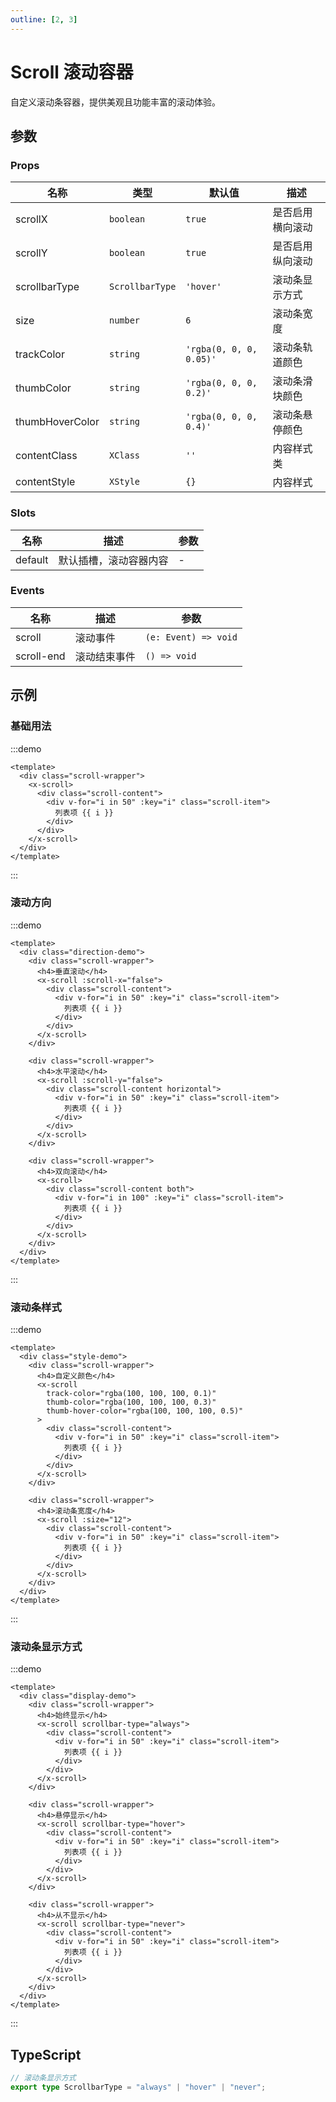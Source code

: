 ```yaml
---
outline: [2, 3]
---
```


<style>
  .scroll-wrapper {
    width: 300px;
    height: 200px;
    border: 1px solid var(--x-color-neutral-200);
    border-radius: 4px;
    display: flex;
    flex-direction: column;
    margin-bottom: 16px;
  }

  .scroll-content {
    padding: 8px;
  }

  .scroll-item {
    padding: 8px;
    margin-bottom: 8px;
    background-color: var(--x-color-neutral-100);
    border-radius: 4px;
  }

  .scroll-content.horizontal {
    display: flex;
  }

  .scroll-content.horizontal .scroll-item {
    flex-shrink: 0;
    margin-right: 8px;
  }

  .scroll-content.both {
    width: 1000px;
  }
</style>

# Scroll 滚动容器

自定义滚动条容器，提供美观且功能丰富的滚动体验。

## 参数

### Props

| 名称 | 类型 | 默认值 | 描述 |
| --- | --- | --- | --- |
| scrollX | `boolean` | `true` | 是否启用横向滚动 |
| scrollY | `boolean` | `true` | 是否启用纵向滚动 |
| scrollbarType | `ScrollbarType` | `'hover'` | 滚动条显示方式 |
| size | `number` | `6` | 滚动条宽度 |
| trackColor | `string` | `'rgba(0, 0, 0, 0.05)'` | 滚动条轨道颜色 |
| thumbColor | `string` | `'rgba(0, 0, 0, 0.2)'` | 滚动条滑块颜色 |
| thumbHoverColor | `string` | `'rgba(0, 0, 0, 0.4)'` | 滚动条悬停颜色 |
| contentClass | `XClass` | `''` | 内容样式类 |
| contentStyle | `XStyle` | `{}` | 内容样式 |

### Slots

| 名称 | 描述 | 参数 |
| --- | --- | --- |
| default | 默认插槽，滚动容器内容 | - |

### Events

| 名称 | 描述 | 参数 |
| --- | --- | --- |
| scroll | 滚动事件 | `(e: Event) => void` |
| scroll-end | 滚动结束事件 | `() => void` |

## 示例

### 基础用法

:::demo

```vue
<template>
  <div class="scroll-wrapper">
    <x-scroll>
      <div class="scroll-content">
        <div v-for="i in 50" :key="i" class="scroll-item">
          列表项 {{ i }}
        </div>
      </div>
    </x-scroll>
  </div>
</template>
```

:::

### 滚动方向

:::demo

```vue
<template>
  <div class="direction-demo">
    <div class="scroll-wrapper">
      <h4>垂直滚动</h4>
      <x-scroll :scroll-x="false">
        <div class="scroll-content">
          <div v-for="i in 50" :key="i" class="scroll-item">
            列表项 {{ i }}
          </div>
        </div>
      </x-scroll>
    </div>

    <div class="scroll-wrapper">
      <h4>水平滚动</h4>
      <x-scroll :scroll-y="false">
        <div class="scroll-content horizontal">
          <div v-for="i in 50" :key="i" class="scroll-item">
            列表项 {{ i }}
          </div>
        </div>
      </x-scroll>
    </div>

    <div class="scroll-wrapper">
      <h4>双向滚动</h4>
      <x-scroll>
        <div class="scroll-content both">
          <div v-for="i in 100" :key="i" class="scroll-item">
            列表项 {{ i }}
          </div>
        </div>
      </x-scroll>
    </div>
  </div>
</template>
```

:::

### 滚动条样式

:::demo

```vue
<template>
  <div class="style-demo">
    <div class="scroll-wrapper">
      <h4>自定义颜色</h4>
      <x-scroll
        track-color="rgba(100, 100, 100, 0.1)"
        thumb-color="rgba(100, 100, 100, 0.3)"
        thumb-hover-color="rgba(100, 100, 100, 0.5)"
      >
        <div class="scroll-content">
          <div v-for="i in 50" :key="i" class="scroll-item">
            列表项 {{ i }}
          </div>
        </div>
      </x-scroll>
    </div>

    <div class="scroll-wrapper">
      <h4>滚动条宽度</h4>
      <x-scroll :size="12">
        <div class="scroll-content">
          <div v-for="i in 50" :key="i" class="scroll-item">
            列表项 {{ i }}
          </div>
        </div>
      </x-scroll>
    </div>
  </div>
</template>
```

:::

### 滚动条显示方式

:::demo

```vue
<template>
  <div class="display-demo">
    <div class="scroll-wrapper">
      <h4>始终显示</h4>
      <x-scroll scrollbar-type="always">
        <div class="scroll-content">
          <div v-for="i in 50" :key="i" class="scroll-item">
            列表项 {{ i }}
          </div>
        </div>
      </x-scroll>
    </div>

    <div class="scroll-wrapper">
      <h4>悬停显示</h4>
      <x-scroll scrollbar-type="hover">
        <div class="scroll-content">
          <div v-for="i in 50" :key="i" class="scroll-item">
            列表项 {{ i }}
          </div>
        </div>
      </x-scroll>
    </div>

    <div class="scroll-wrapper">
      <h4>从不显示</h4>
      <x-scroll scrollbar-type="never">
        <div class="scroll-content">
          <div v-for="i in 50" :key="i" class="scroll-item">
            列表项 {{ i }}
          </div>
        </div>
      </x-scroll>
    </div>
  </div>
</template>
```

:::

## TypeScript

```ts
// 滚动条显示方式
export type ScrollbarType = "always" | "hover" | "never";
```
